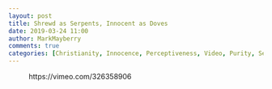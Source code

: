```yaml
---
layout: post
title: Shrewd as Serpents, Innocent as Doves
date: 2019-03-24 11:00
author: MarkMayberry
comments: true
categories: [Christianity, Innocence, Perceptiveness, Video, Purity, Sermon, Shrewness, Wisdom]
---
```

<!-- wp:core-embed/vimeo {"url":"https://vimeo.com/326358906","type":"video","providerNameSlug":"vimeo","className":"wp-embed-aspect-4-3 wp-has-aspect-ratio"} -->
<figure class="wp-block-embed-vimeo wp-block-embed is-type-video is-provider-vimeo wp-embed-aspect-4-3 wp-has-aspect-ratio"><div class="wp-block-embed__wrapper">
https://vimeo.com/326358906
</div></figure>
<!-- /wp:core-embed/vimeo -->
